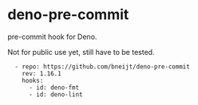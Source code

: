 # deno-pre-commit

pre-commit hook for Deno.

Not for public use yet, still have to be tested.

```
  - repo: https://github.com/bneijt/deno-pre-commit
    rev: 1.16.1
    hooks:
      - id: deno-fmt
      - id: deno-lint
```
